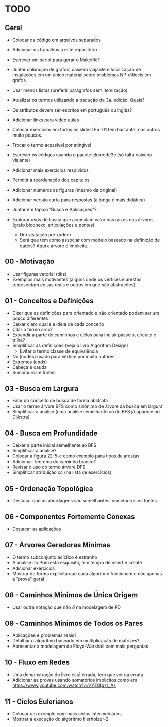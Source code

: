 <!-- vim: set spell spelllang=pt_br: -->

# TODO


## Geral

- Colocar os código em arquivos separados

- Adicionar os trabalhos a este repositório

- Escrever um script para gerar o Makefile?

- Juntar coloração de grafos, caixeiro viajante e localização de instalações em um único material sobre problemas NP-difíceis em grafos.

- Usar menos listas (preferir parágrafos sem itemização)

- Atualizar os termos utilizando a tradução da 3a. edição. Quais?

- Os atributos devem ser escritos em português ou inglês?

- Adicionar links para vídeo aulas

- Colocar exercícios em todos os slides! Em 01 tem bastante, nos outros muito
  poucos.

- Trocar o termo acessível por atingível

- Escrever os códigos usando o pacote clrscode3e (só falta caixeiro viajante)

- Adicionar mais exercícios resolvidos

- Permitir a reordenação dos capítulos

- Adicionar números as figuras (mesmo da original)

- Adicionar versão curta para respostas (a longa é mais didática)

- Juntar em tópico "Busca e Aplicações"?

- Explorar usos de busca que acumulam valor nas raízes das árvores (grafo biconexo, articulações e pontes)
    - Um visitação pré-ordem
    - Será que tem como associar com modelo baseado na definição de dados? Aqui a árvore é implícita.


## 00 - Motivação

- Usar figuras vetorial (tikz)
- Exemplos mais motivantes (alguns onde os vértices e arestas representam coisas reais e outros em que são abstrações)


## 01 - Conceitos e Definições

- Dizer que as definições para orientado e não orientado podem ser um pouco diferentes
- Deixar claro qual é a ideia de cada conceito
- Citar o termo arco?
- Expandir a parte de caminhos e ciclos para incluir passeio, circuito e trilha?
- Simplificar as definições (veja o livro Algorithm Design)
    - Evitar o termo classe de equivalência
- Nó (nodes) usado para vértice por muito autores
- Extremos (ends)
- Cabeça e cauda
- Sumidouros e fontes


## 03 - Busca em Largura

- Falar do conceito de busca de forma abstrata
- Usar o termo árvore BFS como sinônimo de árvore da busca em largura
- Simplificar a análise (uma análise semelhante ao do BFS já aparece no Dijkstra)


## 04 - Busca em Profundidade

- Deixar a parte inicial semelhante ao BFS
- Simplificar a análise?
- Colocar a figura 22-5-c como exemplo para tipos de arestas
- Adicionar Teorema do caminho branco?
- Revisar o uso do termo árvore DFS
- Simplificar atribuição cc (na lista de exercícios)


## 05 - Ordenação Topológica

- Destacar que as abordagens são semelhantes: sumidouros vs fontes.


## 06 - Componentes Fortemente Conexas

- Destacar as aplicações


## 07 - Árvores Geradoras Mínimas

- O termo subconjunto acíclico é estranho
- A análise do Prim está esquisita, tem tempo de insert e create
- Adicionar exercícios
- Mostrar de forma explícita que cada algoritmo funcionam e não apenas a "prova" geral


## 08 - Caminhos Mínimos de Única Origem

- Usar outra notação que não $\delta$ na modelagem de PD


## 09 - Caminhos Mínimos de Todos os Pares

- Aplicações e problemas reais?
- Detalhar o algoritmo baseado em multiplicação de matrizes?
- Apresentar a modelagem do Floyd-Warshall com mais perguntas


## 10 - Fluxo em Redes

- Uma demonstração do livro está errada, tem que ver na errata
- Adicionar as provas usando somatórios implícitos como em https://www.youtube.com/watch?v=VYZGlgzr_As


## 11 - Ciclos Eulerianos

- Colocar um exemplo com mais ciclos intermediários
- Mostrar a execução do algoritmo hierholzer-2


